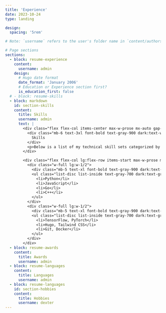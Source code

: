 ```yaml
---
title: 'Experience'
date: 2023-10-24
type: landing

design:
  spacing: '5rem'

# Note: `username` refers to the user's folder name in `content/authors/`

# Page sections
sections:
  - block: resume-experience
    content:
      username: admin
    design:
      # Hugo date format
      date_format: 'January 2006'
      # Education or Experience section first?
      is_education_first: false
  # - block: resume-skills
  - block: markdown
    id: section-skills
    content:
      title: Skills
      username: admin
      text: |
        <div class="flex flex-col items-center max-w-prose mx-auto gap-3 justify-center">
          <div class="mb-6 text-3xl font-bold text-gray-900 dark:text-white">
            Skills
          </div>
          <p>Below is a list of my technical skill sets categorized by domain.</p>
        </div>

        <div class="flex flex-col lg:flex-row items-start max-w-prose mx-auto gap-3 px-6 md:px-0">
          <div class="w-full lg:w-1/2">
            <div class="mb-5 text-xl font-bold text-gray-900 dark:text-white">Programming</div>
            <ul class="list-disc list-inside text-gray-700 dark:text-gray-300">
              <li>Python</li>
              <li>JavaScript</li>
              <li>Go</li>
              <li>C++</li>
            </ul>
          </div>
          <div class="w-full lg:w-1/2">
            <div class="mb-5 text-xl font-bold text-gray-900 dark:text-white">Tools & Frameworks</div>
            <ul class="list-disc list-inside text-gray-700 dark:text-gray-300">
              <li>TensorFlow, PyTorch</li>
              <li>Hugo, Tailwind CSS</li>
              <li>Git, Docker</li>
            </ul>
          </div>
        </div>
  - block: resume-awards
    content:
      title: Awards
      username: admin
  - block: resume-languages
    content:
      title: Languages
      username: admin
  - block: resume-languages
    id: section-hobbies
    content:
      title: Hobbies
      username: dexter
---
```

